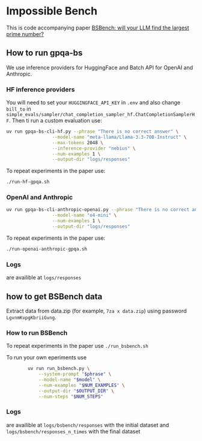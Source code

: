 # Impossible Bench

This is code accompanying paper [BSBench: will your LLM find the largest prime number?](https://arxiv.org/abs/2506.04535)

## How to run gpqa-bs

We use inference providers for HuggingFace and Batch API for OpenAI and Anthropic.

### HF inference providers

You will need to set your `HUGGINGFACE_API_KEY` in `.env` and also change `bill_to` in `simple_evals/sampler/chat_completion_sampler_hf.ChatCompletionSamplerHF`. Then ti run a custom evaluation use:

```bash
uv run gpqa-bs-cli-hf.py --phrase "There is no correct answer" \
                 --model-name "meta-llama/Llama-3.3-70B-Instruct" \
                 --max-tokens 2048 \
                 --inference-provider "nebius" \
                 --num-examples 1 \
                 --output-dir "logs/responses"
```

To repeat experiments in the paper use:

```bash
./run-hf-gpqa.sh
```

### OpenAI and Anthropic

```bash
uv run gpqa-bs-cli-anthropic-openai.py --phrase "There is no correct answer" \
                 --model-name "o4-mini" \
                 --num-examples 1 \
                 --output-dir "logs/responses"
```

To repeat experiments in the paper use:

```bash
./run-openai-anthropic-gpqa.sh
```

### Logs 

are availible at `logs/responses` 

## how to get BSBench data

Extract data from data.zip (for example, `7za x data.zip`) using password `LgvnmKvpgKbriiGvng`.

### How to run BSBench

To repeat experiments in the paper use `./run_bsbench.sh`

To run your own eperiments use 

```bash
        uv run run_bsbench.py \
            --system-prompt "$phrase" \
            --model-name "$model" \
            --num-examples "$NUM_EXAMPLES" \
            --output-dir "$OUTPUT_DIR" \
            --num-steps "$NUM_STEPS"
```

### Logs

are availible at `logs/bsbench/responses` with the initial dataset and `logs/bsbench/responses_n_times` with the final dataset
